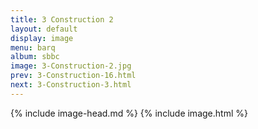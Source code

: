 ```yaml
---
title: 3 Construction 2
layout: default
display: image
menu: barq
album: sbbc
image: 3-Construction-2.jpg
prev: 3-Construction-16.html
next: 3-Construction-3.html
---
```

{% include image-head.md %}
{% include image.html %}